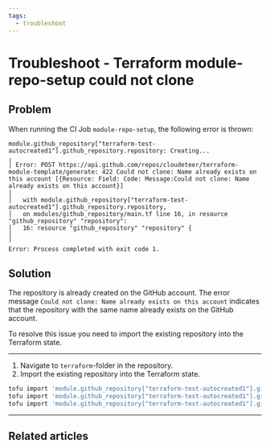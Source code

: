 ```yaml
---
tags:
  - troubleshoot
---
```


# Troubleshoot - Terraform module-repo-setup could not clone

## Problem

<!--
Describe the problem as the user would experience it. For example "Level 7
printer is flashing red and wont print".
-->

When running the CI Job `module-repo-setup`, the following error is thrown:

```plain
module.github_repository["terraform-test-autocreated1"].github_repository.repository: Creating...
╷
│ Error: POST https://api.github.com/repos/cloudeteer/terraform-module-template/generate: 422 Could not clone: Name already exists on this account [{Resource: Field: Code: Message:Could not clone: Name already exists on this account}]
│ 
│   with module.github_repository["terraform-test-autocreated1"].github_repository.repository,
│   on modules/github_repository/main.tf line 16, in resource "github_repository" "repository":
│   16: resource "github_repository" "repository" {
│ 
╵
Error: Process completed with exit code 1.
```

## Solution

<!--
Provide steps that the user can take to solve the problem. For example "The
level 7 printer will flash red when it is out of paper. Add paper to tray 1".
-->

The repository is already created on the GitHub account.
The error message `Could not clone: Name already exists on this account` indicates that the repository with the same name already exists on the GitHub account.

To resolve this issue you need to import the existing repository into the Terraform state.

---
1. Navigate to `terraform`-folder in the repository.
2. Import the existing repository into the Terraform state.

```bash
tofu import 'module.github_repository["terraform-test-autocreated1"].github_repository.repository' terraform-test-autocreated1
tofu import 'module.github_repository["terraform-test-autocreated1"].github_branch.branch_main' terraform-test-autocreated1:main
tofu import 'module.github_repository["terraform-test-autocreated1"].github_branch_default.branch_default' terraform-test-autocreated1
```

---

## Related articles

<!-- List related articles here -->

<!--
- [Troubleshoot - Start Menü suche funktioniert nicht.md][related-troubleshoot]
-->

<!-- Put link references here -->

[related-troubleshoot]: <../troubleshoot/Troubleshoot - Start Menü suche funktioniert nicht.md>
